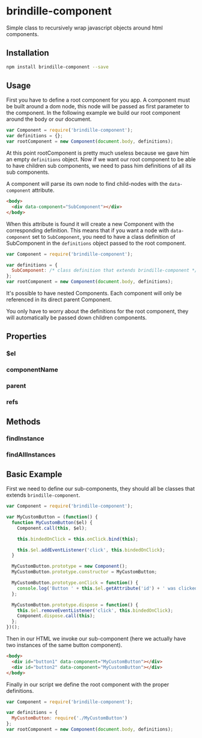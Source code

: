 # brindille-component
Simple class to recursively wrap javascript objects around html components.

## Installation
```bash
npm install brindille-component --save
```

## Usage

First you have to define a root component for you app. A component must be built around a dom node, this node will be passed as first parameter to the component. In the following example we build our root component around the body or our document.

```javascript
var Component = require('brindille-component');
var definitions = {};
var rootComponent = new Component(document.body, definitions);
```

At this point rootComponent is pretty much useless because we gave him an empty `definitions` object. Now if we want our root component to be able to have children sub components, we need to pass him definitions of all its sub components.

A component will parse its own node to find child-nodes with the `data-component` attribute.

```html
<body>
  <div data-component="SubComponent"></div>
</body>
```

When this attribute is found it will create a new Component with the corresponding definition. This means that if you want a node with `data-component` set to `SubComponent`, you need to have a class definition of SubComponent in the `definitions` object passed to the root component.

```javascript
var Component = require('brindille-component');

var definitions = {
  SubComponent: /* class definition that extends brindille-component */
};
var rootComponent = new Component(document.body, definitions);
```

It's possible to have nested Components. Each component will only be referenced in its direct parent Component.

You only have to worry about the definitions for the root component, they will automatically be passed down children components.

## Properties
### $el
### componentName
### parent
### refs

## Methods
### findInstance
### findAllInstances

## Basic Example

First we need to define our sub-components, they should all be classes that extends `brindille-component`.

```javascript
var Component = require('brindille-component');

var MyCustomButton = (function() {
  function MyCustomButton($el) {
    Component.call(this, $el);

    this.bindedOnClick = this.onClick.bind(this);

    this.$el.addEventListener('click', this.bindedOnClick);
  }

  MyCustomButton.prototype = new Component();
  MyCustomButton.prototype.constructor = MyCustomButton;

  MyCustomButton.prototype.onClick = function() {
    console.log('Button ' + this.$el.getAttribute('id') + ' was clicked');
  };

  MyCustomButton.prototype.dispose = function() {
    this.$el.removeEventListener('click', this.bindedOnClick);
    Component.dispose.call(this);
  };
})();
```


Then in our HTML we invoke our sub-component (here we actually have two instances of the same button component).
```html
<body>
  <div id="button1" data-component="MyCustomButton"></div>
  <div id="button2" data-component="MyCustomButton"></div>
</body>
```


Finally in our script we define the root component with the proper definitions.
```javascript
var Component = require('brindille-component');

var definitions = {
  MyCustomButton: require('./MyCustomButton')
};
var rootComponent = new Component(document.body, definitions);
```
